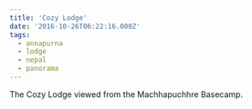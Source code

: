 ```yaml
---
title: 'Cozy Lodge'
date: '2016-10-26T06:22:16.000Z'
tags:
  - annapurna
  - lodge
  - nepal
  - panorama
---
```


The Cozy Lodge viewed from the Machhapuchhre Basecamp.
